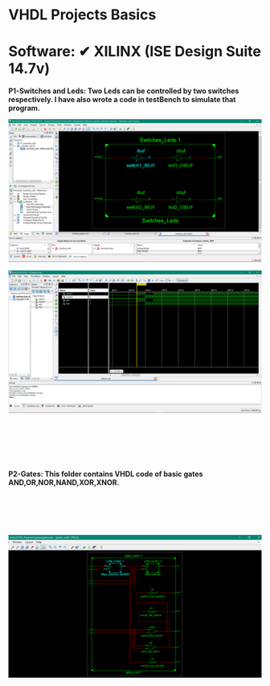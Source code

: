 # VHDL Projects Basics 


# Software:  ✔ XILINX (ISE Design Suite 14.7v)

**P1-Switches and Leds: Two Leds can be controlled by two switches respectively. I have also wrote a code in testBench to simulate that program.**

![image](https://github.com/joydipdutta001/vhdl/blob/master/ScreenShots_of_P1/Screenshot%203.png)

![image](https://github.com/joydipdutta001/vhdl/blob/master/ScreenShots_of_P1/Screenshot%201.png)

<br></br>

<br></br>


**P2-Gates: This folder contains VHDL code of basic gates AND,OR,NOR,NAND,XOR,XNOR.**

<br></br>
<br></br>



![image](https://github.com/joydipdutta001/vhdl/blob/master/ScreenShots_of_gates/Screenshot%20(101).png)


